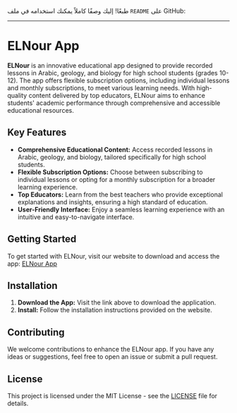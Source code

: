 طبعًا! إليك وصفًا كاملاً يمكنك استخدامه في ملف `README` على GitHub:

---

# ELNour App

**ELNour** is an innovative educational app designed to provide recorded lessons in Arabic, geology, and biology for high school students (grades 10-12). The app offers flexible subscription options, including individual lessons and monthly subscriptions, to meet various learning needs. With high-quality content delivered by top educators, ELNour aims to enhance students' academic performance through comprehensive and accessible educational resources.

## Key Features

- **Comprehensive Educational Content:** Access recorded lessons in Arabic, geology, and biology, tailored specifically for high school students.
- **Flexible Subscription Options:** Choose between subscribing to individual lessons or opting for a monthly subscription for a broader learning experience.
- **Top Educators:** Learn from the best teachers who provide exceptional explanations and insights, ensuring a high standard of education.
- **User-Friendly Interface:** Enjoy a seamless learning experience with an intuitive and easy-to-navigate interface.

## Getting Started

To get started with ELNour, visit our website to download and access the app: [ELNour App](https://nour-eldinahmed.github.io/ElNourPage/)

## Installation

1. **Download the App:** Visit the link above to download the application.
2. **Install:** Follow the installation instructions provided on the website.

## Contributing

We welcome contributions to enhance the ELNour app. If you have any ideas or suggestions, feel free to open an issue or submit a pull request.

## License

This project is licensed under the MIT License - see the [LICENSE](LICENSE) file for details.
